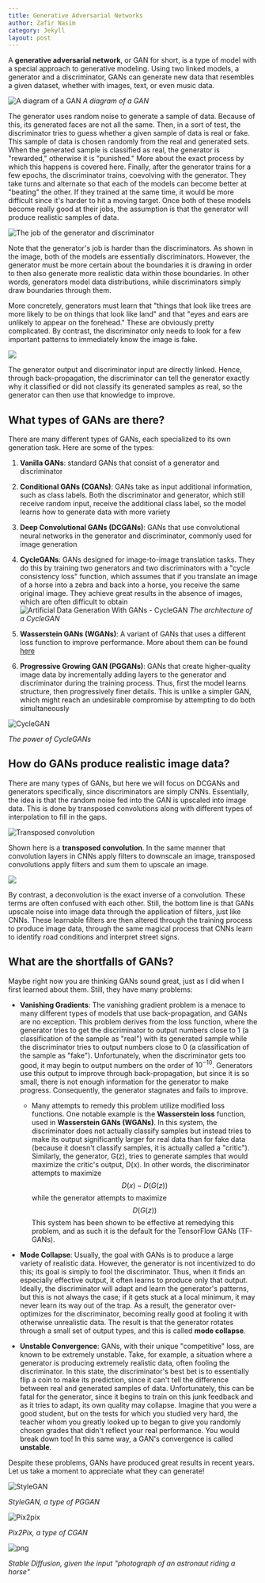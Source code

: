 ```yaml
---
title: Generative Adversarial Networks
author: Zafir Nasim
category: Jekyll
layout: post
---
```

A **generative adversarial network**, or GAN for short, is a type of model with a special approach to generative modeling. Using two linked models, a generator and a discriminator, GANs can generate new data that resembles a given dataset, whether with images, text, or even music data. 

![A diagram of a GAN](https://149695847.v2.pressablecdn.com/wp-content/uploads/2023/01/1_TKr1dtcNgJCA8uYY1OhmSg.png)
*A diagram of a GAN*

The generator uses random noise to generate a sample of data. Because of this, its generated faces are not all the same. Then, in a sort of test, the discriminator tries to guess whether a given sample of data is real or fake. This sample of data is chosen randomly from the real and generated sets. When the generated sample is classified as real, the generator is "rewarded," otherwise it is "punished." More about the exact process by which this happens is covered here. Finally, after the generator trains for a few epochs, the discriminator trains, coevolving with the generator. They take turns and alternate so that each of the models can become better at "beating" the other. If they trained at the same time, it would be more difficult since it's harder to hit a moving target. Once both of these models become really good at their jobs, the assumption is that the generator will produce realistic samples of data.

![The job of the generator and discriminator](https://developers.google.com/static/machine-learning/gan/images/generative_v_discriminative.png)

Note that the generator's job is harder than the discriminators. As shown in the image, both of the models are essentially discriminators. However, the generator must be more certain about the boundaries it is drawing in order to then also generate more realistic data within those boundaries. In other words, generators model data distributions, while discriminators simply draw boundaries through them.

More concretely, generators must learn that "things that look like trees are more likely to be on things that look like land" and that "eyes and ears are unlikely to appear on the forehead." These are obviously pretty complicated. By contrast, the discriminator only needs to look for a few important patterns to immediately know the image is fake.

![](https://cdn.analyticsvidhya.com/wp-content/uploads/2017/06/14204616/s1.jpg)

The generator output and discriminator input are directly linked. Hence, through back-propagation, the discriminator can tell the generator exactly why it classified or did not classify its generated samples as real, so the generator can then use that knowledge to improve.

## What types of GANs are there?

There are many different types of GANs, each specialized to its own generation task. Here are some of the types:
1. **Vanilla GANs**: standard GANs that consist of a generator and discriminator
2. **Conditional GANs (CGANs)**: GANs take as input additional information, such as class labels. Both the discriminator and generator, which still receive random input, receive the additional class label, so the model learns how to generate data with more variety
3. **Deep Convolutional GANs (DCGANs)**: GANs that use convolutional neural networks in the generator and discriminator, commonly used for image generation
4. **CycleGANs**: GANs designed for image-to-image translation tasks. They do this by training two generators and two discriminators with a "cycle consistency loss" function, which assumes that if you translate an image of a horse into a zebra and back into a horse, you receive the same original image. They achieve great results in the absence of images, which are often difficult to obtain![Artificial Data Generation With GANs - CycleGAN](https://cdn.neurosys.com/wp-content/uploads/2021/09/cyclegan_diagram_neurosys-1024x313.png) *The architecture of a CycleGAN*

5. **Wasserstein GANs (WGANs)**: A variant of GANs that uses a different loss function to improve performance. More about them can be found [here](https://zaforf.github.io/isp/study/GAN/#what-are-the-shortfalls-of-gans)
6. **Progressive Growing GAN (PGGANs)**: GANs that create higher-quality image data by incrementally adding layers to the generator and discriminator during the training process. Thus, first the model learns structure, then progressively finer details. This is unlike a simpler GAN, which might reach an undesirable compromise by attempting to do both simultaneously

![CycleGAN](https://www.tensorflow.org/static/tutorials/generative/images/horse2zebra_1.png)

*The power of CycleGANs*

## How do GANs produce realistic image data?

There are many types of GANs, but here we will focus on DCGANs and generators specifically, since discriminators are simply CNNs. Essentially, the idea is that the random noise fed into the GAN is upscaled into image data. This is done by transposed convolutions along with different types of interpolation to fill in the gaps.

![Transposed convolution](https://d2l.ai/_images/trans_conv.svg)

Shown here is a **transposed convolution**. In the same manner that convolution layers in CNNs apply filters to downscale an image, transposed convolutions apply filters and sum them to upscale an image.

![](https://www.researchgate.net/publication/327007086/figure/fig1/AS:659361714147328@1534215491112/a-Illustration-of-convolution-and-deconvolution-and-b-illustration-of-padding-for.png)

By contrast, a deconvolution is the exact inverse of a convolution. These terms are often confused with each other. Still, the bottom line is that GANs upscale noise into image data through the application of filters, just like CNNs. These learnable filters are then altered through the training process to produce image data, through the same magical process that CNNs learn to identify road conditions and interpret street signs.


## What are the shortfalls of GANs?

Maybe right now you are thinking GANs sound great, just as I did when I first learned about them. Still, they have many problems:

- **Vanishing Gradients**: The vanishing gradient problem is a menace to many different types of models that use back-propagation, and GANs are no exception. This problem derives from the loss function, where the generator tries to get the discriminator to output numbers close to 1 (a classification of the sample as "real") with its generated sample while the discriminator tries to output numbers close to 0 (a classification of the sample as "fake"). Unfortunately, when the discriminator gets too good, it may begin to output numbers on the order of $10^{-10}$. Generators use this output to improve through back-propagation, but since it is so small, there is not enough information for the generator to make progress. Consequently, the generator stagnates and fails to improve.
	- Many attempts to remedy this problem utilize modified loss functions. One notable example is the **Wasserstein loss** function, used in **Wasserstein GANs (WGANs)**. In this system, the discriminator does not actually classify samples but instead tries to make its output significantly larger for real data than for fake data (because it doesn't classify samples, it is actually called a "critic"). Similarly, the generator, G(z), tries to generate samples that would maximize the critic's output, D(x). In other words, the discriminator attempts to maximize $$D(x)-D(G(z))$$ while the generator attempts to maximize $$D(G(z))$$ This system has been shown to be effective at remedying this problem, and as such it is the default for the TensorFlow GANs (TF-GANs).

- **Mode Collapse**: Usually, the goal with GANs is to produce a large variety of realistic data. However, the generator is not incentivized to do this; its goal is simply to fool the discriminator. Thus, when it finds an especially effective output, it often learns to produce only that output. Ideally, the discriminator will adapt and learn the generator's patterns, but this is not always the case; if it gets stuck at a local minimum, it may never learn its way out of the trap. As a result, the generator over-optimizes for the discriminator, becoming really good at fooling it with otherwise unrealistic data. The result is that the generator rotates through a small set of output types, and this is called **mode collapse**.

- **Unstable Convergence**: GANs, with their unique "competitive" loss, are known to be extremely unstable. Take, for example, a situation where a generator is producing extremely realistic data, often fooling the discriminator. In this state, the discriminator's best bet is to essentially flip a coin to make its prediction, since it can't tell the difference between real and generated samples of data. Unfortunately, this can be fatal for the generator, since it begins to train on this junk feedback and as it tries to adapt, its own quality may collapse. Imagine that you were a good student, but on the tests for which you studied very hard, the teacher whom you greatly looked up to began to give you randomly chosen grades that didn't reflect your real performance. You would break down too! In this same way, a GAN's convergence is called **unstable**.

Despite these problems, GANs have produced great results in recent years. Let us take a moment to appreciate what they can generate!

![StyleGAN](https://machinelearningmastery.com/wp-content/uploads/2019/06/Example-of-One-Set-of-Generated-Faces-Left-Adopting-the-Coarse-Style-of-Another-Set-of-Generated-Faces-Top.png)

*StyleGAN, a type of PGGAN*

![Pix2pix](https://www.tensorflow.org/images/gan/pix2pix_2.png)

*Pix2Pix, a type of CGAN*

![png](https://www.tensorflow.org/static/tutorials/generative/generate_images_with_stable_diffusion_files/output_twYIlD1hojeI_1.png)

*Stable Diffusion, given the input "photograph of an astronaut riding a horse"*